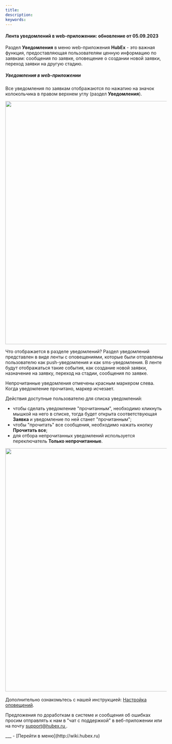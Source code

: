 ```yaml
---
title: 
description: 
keywords: 
---
```


#### Лента уведомлений в web-приложении: обновление от 05.09.2023
<html>
<meta charset="utf-8">

</html>
<body>
<p>Раздел <strong>Уведомления</strong> в меню web-приложения <strong>HubEx</strong> - это важная функция, предоставляющая пользователям ценную информацию по заявкам: сообщения по заявке, оповещение о создании новой заявки, переход заявки на другую стадию.</p>
<h5>Уведомления в web-приложении</h5>
<p>Все уведомления по заявкам отображаются по нажатию на значок колокольчика в правом верхнем углу (раздел <strong>Уведомления</strong>).</p>
<div><img style="margin: 0 auto; display: block; max-width: 100%;" src="https://wiki.hubex.ru/attachments/images/FAQ/RELEASENOTES/NotificationWeb/NotificationWeb.jpg" width="760" height="auto" /></div>
<p>Что отображается в разделе уведомлений? Раздел уведомлений представлен в виде ленты с оповещениями, которые были отправлены пользователю как push-уведомления и как sms-уведомления. В ленте будут отображаться такие события, как создание новой заявки, назначение на заявку, переход на стадии, сообщения по заявке.</p>
<p>Непрочитанные уведомления отмечены красным маркером слева. Когда уведомление прочитано, маркер исчезает.</p>
<p>Действия доступные пользователю для списка уведомлений:</p>
<ul>
<li>чтобы сделать уведомление "прочитанным", необходимо кликнуть мышкой на него в списке, тогда будет открыта соответствующая <strong>Заявка </strong>и уведомление по ней станет "прочитанным";</li>
<li>чтобы "прочитать" все сообщения, необходимо нажать кнопку <strong>Прочитать все</strong>;</li>
<li>для отбора непрочитанных уведомлений используется переключатель <strong>Только непрочитанные</strong>.</li>
</ul>
<div><img style="margin: 0 auto; display: block; max-width: 100%;" src="https://wiki.hubex.ru/attachments/images/FAQ/RELEASENOTES/NotificationWeb/NotificationWeb3.jpg" width="760" height="auto" /></div>
<div>&nbsp;</div>
<div>Дополнительно ознакомьтесь с нашей инструкцией: <a href="https://wiki.hubex.ru/docs/FAQ/RU/admin/Notifications.html" target="_blank">Настройка оповещений</a>.</div>

<p>Предложения по доработкам в системе и сообщения об ошибках просим отправлять к нам в "чат с поддержкой" в веб-приложении или на почту <a href="mailto:support@hubex.ru" target="_blank" rel="noopener"> support@hubex.ru </a>.</p>

</body>
___
- [Перейти в меню](http://wiki.hubex.ru)
